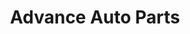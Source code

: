 ---
title: "Advance Auto Parts"
url: /greenville/advance-auto-parts-laurens-road/
shop: car parts
---